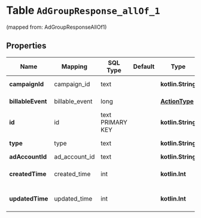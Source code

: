 
# Table `AdGroupResponse_allOf_1`
(mapped from: AdGroupResponseAllOf1)

## Properties
Name | Mapping | SQL Type | Default | Type | Description | Notes
---- | ------- | -------- | ------- | ---- | ----------- | -----
**campaignId** | campaign_id | text |  | **kotlin.String** | Campaign ID of the ad group. |  [optional]
**billableEvent** | billable_event | long |  | [**ActionType**](ActionType.md) |  |  [optional] [foreignkey]
**id** | id | text PRIMARY KEY |  | **kotlin.String** | Ad group ID. |  [optional]
**type** | type | text |  | **kotlin.String** | Always \&quot;adgroup\&quot;. |  [optional]
**adAccountId** | ad_account_id | text |  | **kotlin.String** | Advertiser ID. |  [optional]
**createdTime** | created_time | int |  | **kotlin.Int** | Ad group creation time. Unix timestamp in seconds. |  [optional]
**updatedTime** | updated_time | int |  | **kotlin.Int** | Ad group last update time. Unix timestamp in seconds. |  [optional]









